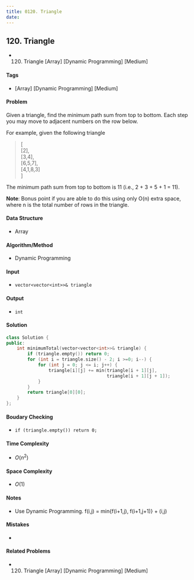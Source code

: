 ```yaml
---
title: 0120. Triangle
date: 
---
```


## 120. Triangle
- 120. Triangle [Array] [Dynamic Programming] [Medium]

#### Tags
- [Array] [Dynamic Programming] [Medium]

#### Problem
Given a triangle, find the minimum path sum from top to bottom. Each step you may move to adjacent numbers on the row below.

For example, given the following triangle
> [  
>      [2],  
>     [3,4],  
>    [6,5,7],  
>   [4,1,8,3]  
> ]

The minimum path sum from top to bottom is 11 (i.e., 2 + 3 + 5 + 1 = 11).

**Note**:
Bonus point if you are able to do this using only O(n) extra space, where n is the total number of rows in the triangle.

#### Data Structure
- Array

#### Algorithm/Method
- Dynamic Programming

#### Input
- `vector<vector<int>>& triangle`

#### Output
- `int`

#### Solution
``` C++
class Solution {
public:
    int minimumTotal(vector<vector<int>>& triangle) {
        if (triangle.empty()) return 0;
        for (int i = triangle.size() - 2; i >=0; i--) {
            for (int j = 0; j <= i; j++) {
                triangle[i][j] += min(triangle[i + 1][j], 
                                      triangle[i + 1][j + 1]);
            }
        }
        return triangle[0][0];
    }
};
```

#### Boudary Checking
- `if (triangle.empty()) return 0;`

#### Time Complexity
- $O(n^2)$

#### Space Complexity
- $O(1)$

#### Notes
- Use Dynamic Programming. f(i,j) = min{f(i+1,j), f(i+1,j+1)} + (i,j)

#### Mistakes
- 

#### Related Problems
- 120. Triangle [Array] [Dynamic Programming] [Medium]
